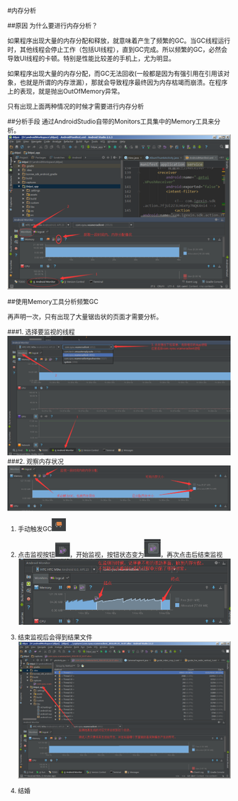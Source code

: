 #内存分析

##原因
为什么要进行内存分析？

如果程序出现大量的内存分配和释放，就意味着产生了频繁的GC。当GC线程运行时，其他线程会停止工作（包括UI线程），直到GC完成。所以频繁的GC，必然会导致UI线程的卡顿。特别是性能比较差的手机上，尤为明显。


如果程序出现大量的内存分配，而GC无法回收(一般都是因为有强引用在引用该对象，也就是所谓的内存泄漏），那就会导致程序最终因为内存枯竭而崩溃。在程序上的表现，就是抛出OutOfMemory异常。

只有出现上面两种情况的时候才需要进行内存分析

##分析手段
通过AndroidStudio自带的Monitors工具集中的Memory工具来分析。
![Memory](QQ截图20160919105544.png)

##使用Memory工具分析频繁GC

再声明一次，只有出现了大量锯齿状的页面才需要分析。

###1. 选择要监视的线程
![选择进程](QQ截图20160919172524.png)
###2. 观察内存状况
![功能](QQ截图20160919173133.png)

1. 手动触发GC![GC](QQ截图20160919173421.png) 
2. 点击监视按钮![检测按钮](QQ截图20160919173345.png)，开始监视，按钮状态变为![](QQ截图20160919173923.png)，再次点击后结束监视
![监视](QQ截图20160919161032.png)

3. 结束监视后会得到结果文件
![](QQ截图20160919161329.png)

4. 结婚
